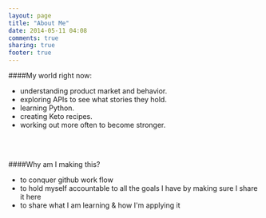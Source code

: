 ```yaml
---
layout: page
title: "About Me"
date: 2014-05-11 04:08
comments: true
sharing: true
footer: true
---
```


####My world right now: 
* understanding product market and behavior. 
* exploring APIs to see what stories they hold. 
* learning Python. 
* creating Keto recipes. 
* working out more often to become stronger. 

<br></br>

####Why am I making this? 
* to conquer github work flow
* to hold myself accountable to all the goals I have by making sure I share it here
* to share what I am learning & how I'm applying it

<br></br>







